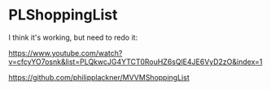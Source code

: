 # PLShoppingList

I think it's working, but need to redo it:

https://www.youtube.com/watch?v=cfcyYO7osnk&list=PLQkwcJG4YTCT0RouHZ6sQlE4JE6VyD2zO&index=1

https://github.com/philipplackner/MVVMShoppingList
